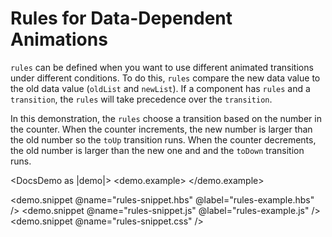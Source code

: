 # Rules for Data-Dependent Animations

`rules` can be defined when you want to use different animated transitions under different conditions. To do this, `rules` compare the new data value to the old data value (`oldList` and `newList`). If a component has `rules` and a `transition`, the `rules` will take precedence over the `transition`. 

In this demonstration, the `rules` choose a transition based on the number in the counter. When the counter increments, the new number is larger than the old number so the `toUp` transition runs. When the counter decrements, the old number is larger than the new one and and the `toDown` transition runs. 

<DocsDemo as |demo|>
  <demo.example>
    <RulesExample />
  </demo.example>

  <demo.snippet @name="rules-snippet.hbs" @label="rules-example.hbs" />
  <demo.snippet @name="rules-snippet.js" @label="rules-example.js" />
  <demo.snippet @name="rules-snippet.css" />
</DocsDemo>
